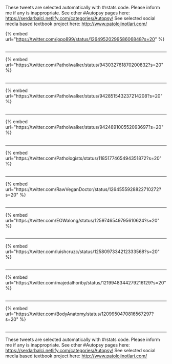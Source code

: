 

These tweets are selected automatically with #rstats code. Please inform me if any is inappropriate.
See other #Autopsy pages here: https://serdarbalci.netlify.com/categories/Autopsy/ 
See selected social media based textbook project here: http://www.patolojinotlari.com/

{% embed url="https://twitter.com/jopo899/status/1264952029958606848?s=20" %}<br>
<br>
<hr>
{% embed url="https://twitter.com/Patholwalker/status/943032761870200832?s=20" %}<br>
<br>
<hr>
{% embed url="https://twitter.com/Patholwalker/status/942851543237214208?s=20" %}<br>
<br>
<hr>
{% embed url="https://twitter.com/Patholwalker/status/942489100552093697?s=20" %}<br>
<br>
<hr>
{% embed url="https://twitter.com/Pathologists/status/1185177465494351872?s=20" %}<br>
<br>
<hr>
{% embed url="https://twitter.com/RawVeganDoctor/status/1264555928822710272?s=20" %}<br>
<br>
<hr>
{% embed url="https://twitter.com/EOWalong/status/1259746549795610624?s=20" %}<br>
<br>
<hr>
{% embed url="https://twitter.com/luishcruzc/status/1258097334212333568?s=20" %}<br>
<br>
<hr>
{% embed url="https://twitter.com/majedalhoriby/status/1219948344279216129?s=20" %}<br>
<br>
<hr>
{% embed url="https://twitter.com/BodyAnatomy/status/1209950470816567297?s=20" %}<br>
<br>
<hr>


These tweets are selected automatically with #rstats code. Please inform me if any is inappropriate.
See other #Autopsy pages here: https://serdarbalci.netlify.com/categories/Autopsy/ 
See selected social media based textbook project here: http://www.patolojinotlari.com/
